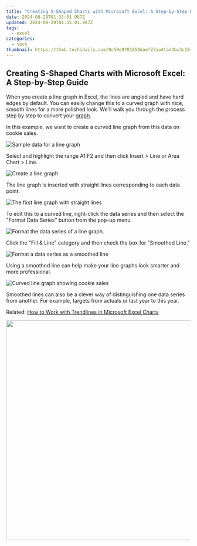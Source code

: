 ```yaml
---
title: "Creating S-Shaped Charts with Microsoft Excel: A Step-by-Step Guide"
date: 2024-08-28T01:35:01.987Z
updated: 2024-08-29T01:35:01.987Z
tags:
  - excel
categories:
  - tech
thumbnail: https://thmb.techidaily.com/0c50e9701859daef27aa4fad4bc3c104584c3b31a6d296c6daba235eb751bb08.jpg
---
```


## Creating S-Shaped Charts with Microsoft Excel: A Step-by-Step Guide

When you create a line graph in Excel, the lines are angled and have hard edges by default. You can easily change this to a curved graph with nice, smooth lines for a more polished look. We'll walk you through the process step by step to convert your [graph](https://desktop-recording.techidaily.com/gaming-revolution-top-5-android-solutions-for-playstation-2-titles-for-2024/).

 In this example, we want to create a curved line graph from this data on cookie sales.

![Sample data for a line graph](https://static1.howtogeekimages.com/wordpress/wp-content/uploads/2020/01/cookie-data.png) 

 Select and highlight the range A1:F2 and then click Insert > Line or Area Chart > Line.

![Create a line graph](https://static1.howtogeekimages.com/wordpress/wp-content/uploads/2020/01/create-line.png) 

 The line graph is inserted with straight lines corresponding to each data point.

![The first line graph with straight lines](https://static1.howtogeekimages.com/wordpress/wp-content/uploads/2020/01/first-line.png) 

 To edit this to a curved line, right-click the data series and then select the "Format Data Series" button from the pop-up menu.

![Format the data series of a line graph.](https://static1.howtogeekimages.com/wordpress/wp-content/uploads/2020/01/format-data-series.png) 

 Click the "Fill & Line" category and then check the box for "Smoothed Line."

![Format a data series as a smoothed line](https://static1.howtogeekimages.com/wordpress/wp-content/uploads/2020/01/smoothed-line-1.png) 

 Using a smoothed line can help make your line graphs look smarter and more professional.

![Curved line graph showing cookie sales](https://static1.howtogeekimages.com/wordpress/wp-content/uploads/2020/01/curved-line-graph.png) 

 Smoothed lines can also be a clever way of distinguishing one data series from another. For example, targets from actuals or last year to this year.

Related: [How to Work with Trendlines in Microsoft Excel Charts](https://remote-screen-capture.techidaily.com/2024-approved-udemy-alternatives-10-best-online-learning-sites-like-udemy/)

<ins class="adsbygoogle"
     style="display:block"
     data-ad-format="autorelaxed"
     data-ad-client="ca-pub-7571918770474297"
     data-ad-slot="1223367746"></ins>



<ins class="adsbygoogle"
     style="display:block"
     data-ad-client="ca-pub-7571918770474297"
     data-ad-slot="8358498916"
     data-ad-format="auto"
     data-full-width-responsive="true"></ins>



<!-- affiliate ads begin -->
<a href="https://appsumo.8odi.net/c/5597632/2068407/7443" target="_top" id="2068407"><img src="//a.impactradius-go.com/display-ad/7443-2068407" border="0" alt="" width="1200" height="600"/></a><img height="0" width="0" src="https://appsumo.8odi.net/i/5597632/2068407/7443" style="position:absolute;visibility:hidden;" border="0" />
<!-- affiliate ads end -->